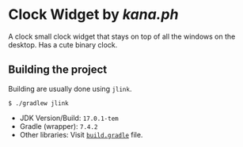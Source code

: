 # Clock Widget by _kana.ph_

A clock small clock widget that stays on top of all the windows on the desktop.
Has a cute binary clock.

## Building the project

Building are usually done using `jlink`.
```shell
$ ./gradlew jlink
```

- JDK Version/Build: `17.0.1-tem`
- Gradle (wrapper): `7.4.2`
- Other libraries: Visit [`build.gradle`](build.gradle) file.
